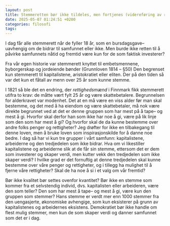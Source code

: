 ```yaml
---
layout: post
title: Stemmeretten bør ikke tildeles, men fortjenes (videreføring av rettighedsmænd i FInnmark, 1821)
date: 2025-05-07 01:24:51 +0200
categories: filosofi
tags:
---
```

I dag får alle stemmerett når de fyller 18 år, som en bursdagsgave– uavhengig om de bidrar til samfunnet eller ikke. Men burde ikke retten til å påvirke samfunnets nåtid og fremtid være kun for de som faktisk investerer?

Fra vår egen historie var stemmerett knyttet til embetsmennene, byborgerskap og jordeiende bønder (Grunnloven 1814 – §50) Den begrenset kun stemmerett til kapitalistene, aristokratiet eller eliten. Der på den tiden så var det kun et fåtall av menn over 25 år som kunne stemme. 

I 1821 så ble det en endring, der *rettighedsmænd* i Finnmark fikk stemmerett utifra to krav: de måtte vært fylt 25 år og være skattebetalere. Begrunnelsen for alderkravet var modenhet. Det at en må være en viss alder før man skal bestemme, og det med å ha eiendom og være skattebetaler, må nok være direkte begrunnet ved at det er denne gruppen som har mest på å tape– og mest å gi. Hvorfor skal derfor han som ikke har noe å gi, være på lik linje som den som har mest å gi? Og hvorfor skal de da kunne bestemme over andre folks penger og rettigheter? Jeg drøfter for ikke en tilbakegang til denne loven, men å bruke loven som inspirasjonskilde for å danne noe bedre. I dag så har vi kun tre grupper i vårt samfunn: kapitalistene, arbeiderne og den tredjedelen som ikke bidrar. Hva om vi likestiller kapitalistene og arbeiderne slik at de får sin stemme, ettersom det er dem som investerer og skaper verdi, men kutter vekk den tredjedelen som ikke skaper verdi? I hvilke grad er det fornuftig at denne tredjedelen skal kunne bestemme over våre penger og rettigheter, og i tillegg ha mulighet til å fjerne våre rettigheter? Skal de ha noe å si i et valg om vår fremtid? 

Bør ikke kvalitet bør settes ovenfor kvantitet? Bør ikke en stemme som kommer fra et selvstendig individ, dvs. kapitalisten eller arbeideren, være den som teller? Den som har mest å tape– og mest å gi, være kun den gruppen som stemmer? Hans stemme er verdt mer enn 1000 stemmer fra den uengasjerte, økonomiske avhengige, som kun eksisterer på grunn av kapitalistenes og arbeidernes eksistens. Demokratiet bør ikke handle om flest mulig stemmer, men kun de som skaper verdi og danner samfunnet som det er i dag.

